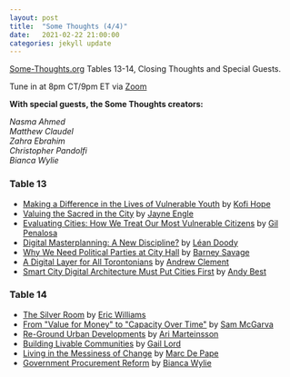 ```yaml
---
layout: post
title:  "Some Thoughts (4/4)"
date:   2021-02-22 21:00:00
categories: jekyll update
---
```


[Some-Thoughts.org](https://some-thoughts.org/) Tables 13-14, Closing Thoughts and Special Guests.

Tune in at 8pm CT/9pm ET via [Zoom](https://harvard.zoom.us/j/97704612486)

**With special guests, the Some Thoughts creators:**  

*Nasma Ahmed*  
*Matthew Claudel*  
*Zahra Ebrahim*  
*Christopher Pandolfi*  
*Bianca Wylie*

### Table 13

- [Making a Difference in the Lives of Vulnerable Youth](https://some-thoughts.org/hope.html) by [Kofi Hope](https://some-thoughts.org/hope.html)
- [Valuing the Sacred in the City](https://some-thoughts.org/engle.html) by [Jayne Engle](https://some-thoughts.org/engle.html)
- [Evaluating Cities: How We Treat Our Most Vulnerable Citizens](https://some-thoughts.org/penalosa.html) by [Gil Penalosa](https://some-thoughts.org/penalosa.html)
- [Digital Masterplanning: A New Discipline?](https://some-thoughts.org/doody.html) by [Léan Doody](https://some-thoughts.org/doody.html)
- [Why We Need Political Parties at City Hall](https://some-thoughts.org/savage.html) by [Barney Savage](https://some-thoughts.org/savage.html)
- [A Digital Layer for All Torontonians](https://some-thoughts.org/clement.html) by [Andrew Clement](https://some-thoughts.org/clement.html)
- [Smart City Digital Architecture Must Put Cities First](https://some-thoughts.org/best.html) by [Andy Best](https://some-thoughts.org/best.html)

### Table 14

- [The Silver Room](https://some-thoughts.org/ericwilliams.html) by [Eric Williams](https://some-thoughts.org/ericwilliams.html)
- [From &quot;Value for Money&quot; to &quot;Capacity Over Time&quot;](https://some-thoughts.org/mcgarva.html) by [Sam McGarva](https://some-thoughts.org/mcgarva.html)
- [Re-Ground Urban Developments](https://some-thoughts.org/marteinsson.html) by [Ari Marteinsson](https://some-thoughts.org/marteinsson.html)
- [Building Livable Communities](https://some-thoughts.org/lord.html) by [Gail Lord](https://some-thoughts.org/lord.html)
- [Living in the Messiness of Change](https://some-thoughts.org/pape.html) by [Marc De Pape](https://some-thoughts.org/pape.html)
- [Government Procurement Reform](https://some-thoughts.org/wylie.html) by [Bianca Wylie](https://some-thoughts.org/wylie.html)
